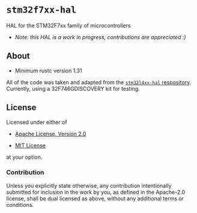 # `stm32f7xx-hal`

HAL for the STM32F7xx family of microcontrollers

- *Note: this HAL is a work in progress, contributions are appreciated :)*

## About

- Minimum rustc version 1.31

All of the code was taken and adapted from the [`stm32l4xx-hal` respository](https://github.com/stm32-rs/stm32l4xx-hal).  
Currently, using a 32F746GDISCOVERY kit for testing.

## License

Licensed under either of

- [Apache License, Version 2.0](http://www.apache.org/licenses/LICENSE-2.0)

- [MIT License](http://opensource.org/licenses/MIT)

at your option.

### Contribution

Unless you explicitly state otherwise, any contribution intentionally submitted
for inclusion in the work by you, as defined in the Apache-2.0 license, shall be
dual licensed as above, without any additional terms or conditions.